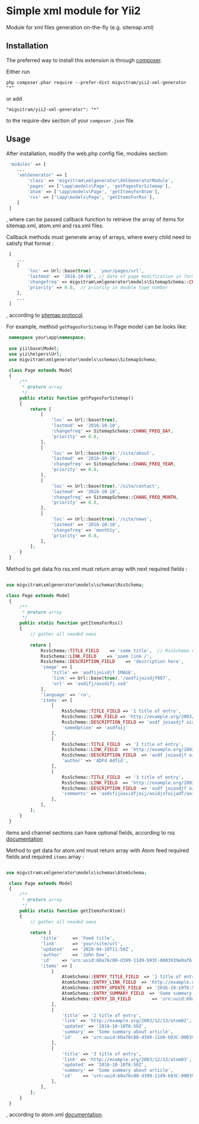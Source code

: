 Simple xml module for Yii2
==========================
Module for xml files generation on-the-fly (e.g. sitemap.xml)

Installation
------------

The preferred way to install this extension is through [composer](http://getcomposer.org/download/).

Either run

```
php composer.phar require --prefer-dist migvitram/yii2-xml-generator "*"
```

or add

```
"migvitram/yii2-xml-generator": "*"
```

to the require-dev section of your `composer.json` file.


Usage
-----

After installation, modify the web.php config file, modules section:

```php
 'modules' => [
    ...
    'xmlGenerator' => [
        'class' => 'migvitram\xmlgenerator\XmlGeneratorModule',
        'pages' => ['\app\models\Page', 'getPagesForSitemap'],
        'atom' => ['\app\models\Page', 'getItemsForAtom'],
        'rss' => ['\app\models\Page', 'getItemsForRss'],
    ]
 ]
```

, where can be passed callback function to retrieve the array of items for
sitemap.xml, atom.xml and rss.xml files.

Callback methods must generate array of arrays, where every child need to satisfy
that format : 

```php
 [
    ...
    [
        'loc' => Url::base(true) . 'your/pages/url',
        'lastmod' => '2016-10-10', // date of page modification in format 'Y-m-d'
        'changefreq' => migvitram\xmlgenerator\models\SitemapSchema::CHANG_FREQ_MONTH, // frequency of changing 
        'priority' => 0.8,  // priority in double type number
    ],
    ...
 ]
```

, according to [sitemap protocol](https://www.sitemaps.org/protocol.html).

For example, method `getPagesForSitemap` in Page model can be looks like:

```php
 namespace your\app\namespace;
 
 use yii\base\Model;
 use yii\helpers\Url;
 use migvitram\xmlgenerator\models\schemas\SitemapSchema;
 
 class Page extends Model
 {
     /**
      * @return array
      */
     public static function getPagesForSitemap()
     {
         return [
             [
                 'loc' => Url::base(true),
                 'lastmod' => '2016-10-10',
                 'changefreq' => SitemapSchema::CHANG_FREQ_DAY,
                 'priority' => 0.8,
             ],
             [
                 'loc' => Url::base(true).'/site/about',
                 'lastmod' => '2016-10-10',
                 'changefreq' => SitemapSchema::CHANG_FREQ_YEAR,
                 'priority' => 0.8,
             ],
             [
                 'loc' => Url::base(true).'/site/contact',
                 'lastmod' => '2016-10-10',
                 'changefreq' => SitemapSchema::CHANG_FREQ_MONTH,
                 'priority' => 0.8,
             ],
             [
                 'loc' => Url::base(true).'/site/news',
                 'lastmod' => '2016-10-10',
                 'changefreq' => 'monthly',
                 'priority' => 0.8,
             ],
         ];
     }
 }
```

Method to get data fro rss.xml must return array with next required fields :

```php

use migvitram\xmlgenerator\models\schemas\RssSchema;

class Page extends Model
 {
     /**
      * @return array
      */
     public static function getItemsForRss()
     {
         // gather all needed news
         
         return [
             RssSchema::TITLE_FIELD    => 'some title',  // RssSchema constant for field name can be used
             RssSchema::LINK_FIELD    => 'soem link /',
             RssSchema::DESCRIPTION_FIELD    => 'description here',
             'image' => [
                 'title' => 'aodfijoisdjf IMAGE',
                 'link' => Url::base(true).'/aodfijoisdjf987',
                 'url' => 'aodifj/asodifj.sod'
             ],
             'language' => 'ru',
             'items' => [
                 [
                     RssSchema::TITLE_FIELD => '1 title of entry',
                     RssSchema::LINK_FIELD => 'http://example.org/2003/12/13/atom03',
                     RssSchema::DESCRIPTION_FIELD => 'asdf joiasdjf oiajsdfa9s8dhf ajksdnf admfa suidhf9 ashd9f8h',
                     'someOption' => 'asdfoij'
                 ],
                 [
                     RssSchema::TITLE_FIELD  => '2 title of entry',
                     RssSchema::LINK_FIELD  => 'http://example.org/2003/12/13/atom03',
                     RssSchema::DESCRIPTION_FIELD  => 'asdf joiasdjf oiajsdfa9s8dhf ajksdnf admfa suidhf9 ashd9f8h',
                     'author' => 'ADFd Adfid',
                 ],
                 [
                     RssSchema::TITLE_FIELD  => '3 title of entry',
                     RssSchema::LINK_FIELD  => 'http://example.org/2003/12/13/atom03',
                     RssSchema::DESCRIPTION_FIELD  => 'asdf joiasdjf oiajsdfa9s8dhf ajksdnf admfa suidhf9 ashd9f8h',
                     'comments' => 'aodsfijoasidfjoij/aoidjsfoijadf/aoidsjf',
                 ],
             ],
         ];
     }
 }

```

items and channel sections can have optional fields, according to  rss [documentation](https://validator.w3.org/feed/docs/rss2.html)

Method to get data for atom.xml must return array with Atom feed required fields and required `items` array :

```php

use migvitram\xmlgenerator\models\schemas\AtomSchema;

 class Page extends Model
 {
     /**
      * @return array
      */
     public static function getItemsForAtom()
     {
         // gather all needed news
         
         return [
             'title'     => 'Feed title',
             'link'      => 'your/site/url',
             'updated'   => '2020-04-10T11:50Z',
             'author'    => 'John Doe',
             'id'    => 'urn:uuid:60a76c80-d399-11d9-b93C-0003939e0af6 or some your own',
             'items' => [
                 [
                     AtomSchema::ENTRY_TITLE_FIELD  => '1 title of entry',  // AtomSchema constant for field name can be used 
                     AtomSchema::ENTRY_LINK_FIELD  => 'http://example.org/2003/12/13/atom01',
                     AtomSchema::ENTRY_UPDATE_FIELD  => '2016-10-10T6:50Z',
                     AtomSchema::ENTRY_SUMMARY_FIELD  => 'Some summary about article',
                     AtomSchema::ENTRY_ID_FIELD        => 'urn:uuid:60a76c80-d399-11d9-b93C-0003939e0af6 or some your own',
                 ],
                 [
                     'title' => '2 title of entry',
                     'link' => 'http://example.org/2003/12/13/atom02',
                     'updated' => '2016-10-10T6:50Z',
                     'summary' => 'Some summary about article',
                     'id'    => 'urn:uuid:60a76c80-d399-11d9-b93C-0003939e0af6 or some your own',
                 ],
                 [
                     'title' => '3 title of entry',
                     'link' => 'http://example.org/2003/12/13/atom03',
                     'updated' => '2016-10-10T6:50Z',
                     'summary' => 'Some summary about article',
                     'id'    => 'urn:uuid:60a76c80-d399-11d9-b93C-0003939e0af6 or some your own',
                 ],
             ],
         ];
     }
 }
```

, according to atom.xml [documentation](https://validator.w3.org/feed/docs/atom.html#sampleFeed). 
